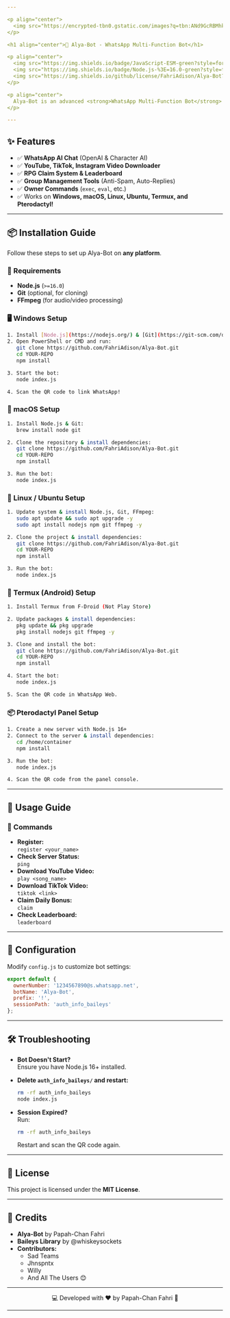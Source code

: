 ```yaml
---

<p align="center">
  <img src="https://encrypted-tbn0.gstatic.com/images?q=tbn:ANd9GcRBMhkW9_fhcC7pJHRI-H_bn9AYDVLkgYm_Gw&usqp=CAU" alt="Alya-Bot" width="100%">
</p>

<h1 align="center">🤖 Alya-Bot - WhatsApp Multi-Function Bot</h1>

<p align="center">
  <img src="https://img.shields.io/badge/JavaScript-ESM-green?style=for-the-badge&logo=javascript" alt="JavaScript">
  <img src="https://img.shields.io/badge/Node.js-%3E=16.0-green?style=for-the-badge&logo=node.js" alt="Node.js">
  <img src="https://img.shields.io/github/license/FahriAdison/Alya-Bot?style=for-the-badge" alt="License">
</p>

<p align="center">
  Alya-Bot is an advanced <strong>WhatsApp Multi-Function Bot</strong> built with <code>@whiskeysockets/baileys</code>. It supports <strong>YouTube/Instagram/TikTok downloads, AI chat, anti-spam, RPG claims, and more!</strong> 🚀
</p>

---
```


## **✨ Features**
- ✅ **WhatsApp AI Chat** (OpenAI & Character AI)  
- ✅ **YouTube, TikTok, Instagram Video Downloader**  
- ✅ **RPG Claim System & Leaderboard**  
- ✅ **Group Management Tools** (Anti-Spam, Auto-Replies)  
- ✅ **Owner Commands** (`exec`, `eval`, etc.)  
- ✅ Works on **Windows, macOS, Linux, Ubuntu, Termux, and Pterodactyl!**  

---

## **📦 Installation Guide**
Follow these steps to set up Alya-Bot on **any platform**.

### **🔹 Requirements**
- **Node.js** (`>=16.0`)
- **Git** (optional, for cloning)
- **FFmpeg** (for audio/video processing)

### **🖥️ Windows Setup**
```bash
1. Install [Node.js](https://nodejs.org/) & [Git](https://git-scm.com/downloads)
2. Open PowerShell or CMD and run:
   git clone https://github.com/FahriAdison/Alya-Bot.git
   cd YOUR-REPO
   npm install

3. Start the bot:
   node index.js

4. Scan the QR code to link WhatsApp!
```

### **🍏 macOS Setup**
```bash
1. Install Node.js & Git:
   brew install node git

2. Clone the repository & install dependencies:
   git clone https://github.com/FahriAdison/Alya-Bot.git
   cd YOUR-REPO
   npm install

3. Run the bot:
   node index.js
```

### **🐧 Linux / Ubuntu Setup**
```bash
1. Update system & install Node.js, Git, FFmpeg:
   sudo apt update && sudo apt upgrade -y
   sudo apt install nodejs npm git ffmpeg -y

2. Clone the project & install dependencies:
   git clone https://github.com/FahriAdison/Alya-Bot.git
   cd YOUR-REPO
   npm install

3. Run the bot:
   node index.js
```

### **📱 Termux (Android) Setup**
```bash
1. Install Termux from F-Droid (Not Play Store)

2. Update packages & install dependencies:
   pkg update && pkg upgrade
   pkg install nodejs git ffmpeg -y

3. Clone and install the bot:
   git clone https://github.com/FahriAdison/Alya-Bot.git
   cd YOUR-REPO
   npm install

4. Start the bot:
   node index.js

5. Scan the QR code in WhatsApp Web.
```

### **📦 Pterodactyl Panel Setup**
```bash
1. Create a new server with Node.js 16+
2. Connect to the server & install dependencies:
   cd /home/container
   npm install

3. Run the bot:
   node index.js

4. Scan the QR code from the panel console.
```

---

## **🚀 Usage Guide**
### **📜 Commands**
- **Register:**  
  `register <your_name>`
- **Check Server Status:**  
  `ping`
- **Download YouTube Video:**  
  `play <song_name>`
- **Download TikTok Video:**  
  `tiktok <link>`
- **Claim Daily Bonus:**  
  `claim`
- **Check Leaderboard:**  
  `leaderboard`

---

## **🔧 Configuration**
Modify `config.js` to customize bot settings:
```javascript
export default {
  ownerNumber: '1234567890@s.whatsapp.net',
  botName: 'Alya-Bot',
  prefix: '!',
  sessionPath: 'auth_info_baileys'
};
```

---

## **🛠️ Troubleshooting**
- **Bot Doesn't Start?**  
  Ensure you have Node.js 16+ installed.

- **Delete `auth_info_baileys/` and restart:**  
  ```bash
  rm -rf auth_info_baileys
  node index.js
  ```

- **Session Expired?**  
  Run:
  ```bash
  rm -rf auth_info_baileys
  ```
  Restart and scan the QR code again.

---

## **📜 License**
This project is licensed under the **MIT License**.

---

## **💙 Credits**
- **Alya-Bot** by Papah-Chan Fahri  
- **Baileys Library** by @whiskeysockets  
- **Contributors:**  
  - Sad Teams  
  - Jhnspntx  
  - Willy  
  - And All The Users 😊  

---

<p align="center">
  💻 Developed with ❤️ by Papah-Chan Fahri 🚀
</p>

---
